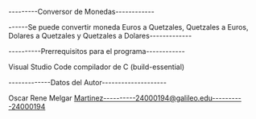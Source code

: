 ---------Conversor de Monedas------------

------Se puede convertir moneda Euros a Quetzales, Quetzales a Euros, Dolares a Quetzales y Quetzales a Dolares-------------

----------Prerrequisitos para el programa------------

Visual Studio Code
compilador de C (build-essential)

-------------Datos del Autor--------------------

Oscar Rene Melgar Martinez----------24000194@galileo.edu----------24000194
